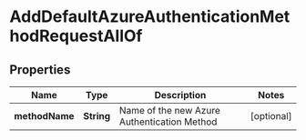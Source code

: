 

# AddDefaultAzureAuthenticationMethodRequestAllOf


## Properties

| Name | Type | Description | Notes |
|------------ | ------------- | ------------- | -------------|
|**methodName** | **String** | Name of the new Azure Authentication Method |  [optional] |



